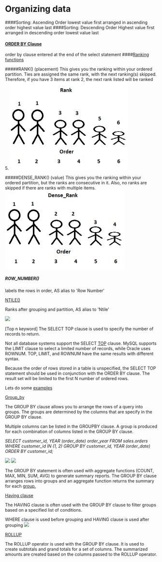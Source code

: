 # Organizing data

####Sorting: Ascending Order
lowest value first 
arranged in ascending order
highest value last
####Sorting: Descending Order
Highest value first
arranged in descending order
lowest value last
#### [ORDER BY Clause](https://www.w3schools.com/sql/sql_orderby.asp )
order by clause entered at the end of the select statement
####[Ranking functions](https://www.sqlservertutorial.net/sql-server-window-functions/sql-server-rank-function/)

#####RANK() (placement) 
This gives you the ranking within your ordered partition. Ties are assigned the same rank, with the next ranking(s) skipped. Therefore, if you have 3 items at rank 2, the next rank listed will be ranked 5.
![](7-22/Rank.png)

#####DENSE_RANK() (value) 
This gives you the ranking within your ordered partition, but the ranks are consecutive in it. Also, no ranks are skipped if there are ranks with multiple items.
![](7-22/Dense_rank.png)

##### ROW_NUMBER() 
labels the rows in order, AS alias to 'Row Number'

[NTILE()](https://www.sqlservertutorial.net/sql-server-window-functions/sql-server-ntile-function/:~:text=Introduction%20to%20SQL%20Server%20NTILE,bucket%20number%20starting%20from%20one)

Ranks after grouping and partition, AS alias to 'Ntile'

![](https://cdn.sqlservertutorial.net/wp-content/uploads/SQL-Server-NTILE-Function-with-5-groups.png)

[Top n keyword]
The SELECT TOP clause is used to specify the number of records to return.
 
Not all database systems support the SELECT [TOP](https://www.w3schools.com/sql/sql_top.asp) clause. MySQL supports the LIMIT clause to select a limited number of records, while Oracle uses ROWNUM.
TOP, LIMIT, and ROWNUM  have the same results with different syntax.
 
Because the order of rows stored in a table is unspecified, the SELECT TOP statement should be used in conjunction with the ORDER BY clause. The result set will be limited to the first N number of ordered rows.

Lets do some [examples](https://www.mysqltutorial.org/tryit/query/mysql-limit/#3)  

[Group_by](https://www.sqlservertutorial.net/sql-server-basics/sql-server-group-by)

The GROUP BY clause allows you to arrange the rows of a query into groups. The groups are determined by the columns that are specify in the GROUP BY clause.   

Multiple columns can be listed in the GROUPBY clause.  A group is produced for each combination of columns listed in the GROUP BY clause.

*SELECT customer_id, YEAR (order_date) order_year
FROM sales.orders
WHERE customer_id IN (1, 2)
GROUP BY customer_id, YEAR (order_date) 
ORDER BY customer_id;*    
                  
![](https://cdn.sqlservertutorial.net/wp-content/uploads/SQL-Server-GROUP-BY-clause.png)
![](https://cdn.sqlservertutorial.net/wp-content/uploads/SQL-Server-GROUP-BY-clause-example.png)

The GROUP BY statement is often used with aggregate functions (COUNT, MAX, MIN, SUM, AVG) to generate summary reports. 
The GROUP BY clause arranges rows into groups and an aggregate function returns the summary for each [group.](http://dba.fyicenter.com/faq/mysql/Use-Multiple-Columns-in-GROUP-BY.html)


[Having clause](https://www.sqlservertutorial.net/sql-server-basics/sql-server-having/)

The HAVING clause is often used with the GROUP BY clause to filter groups based on a specified list of conditions.

WHERE clause is used before grouping and HAVING clause is used after grouping
![](http://1.bp.blogspot.com/-GB4FY-u2LtA/VV9BZ-Tqu2I/AAAAAAAAAVU/mlM9B6m7ES8/s1600/wh.PNG)

[ROLLUP](https://www.databasejournal.com/features/mssql/using-the-rollup-cube-and-grouping-sets-operators.html)

The ROLLUP operator is used with the GROUP BY clause.  It is used to create subtotals and grand totals for a set of columns.  The summarized amounts are created based on the columns passed to the ROLLUP operator.









